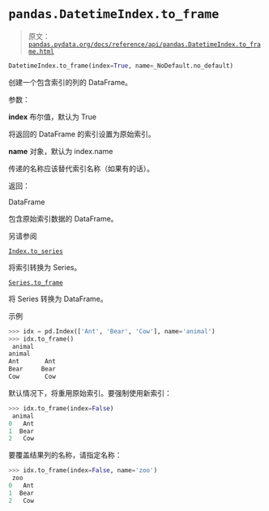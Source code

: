 # `pandas.DatetimeIndex.to_frame`

> 原文：[`pandas.pydata.org/docs/reference/api/pandas.DatetimeIndex.to_frame.html`](https://pandas.pydata.org/docs/reference/api/pandas.DatetimeIndex.to_frame.html)

```py
DatetimeIndex.to_frame(index=True, name=_NoDefault.no_default)
```

创建一个包含索引的列的 DataFrame。

参数：

**index** 布尔值，默认为 True

将返回的 DataFrame 的索引设置为原始索引。

**name** 对象，默认为 index.name

传递的名称应该替代索引名称（如果有的话）。

返回：

DataFrame

包含原始索引数据的 DataFrame。

另请参阅

[`Index.to_series`](https://pandas.pydata.org/docs/reference/api/pandas.Index.to_series.html#pandas.Index.to_series "pandas.Index.to_series")

将索引转换为 Series。

[`Series.to_frame`](https://pandas.pydata.org/docs/reference/api/pandas.Series.to_frame.html#pandas.Series.to_frame "pandas.Series.to_frame")

将 Series 转换为 DataFrame。

示例

```py
>>> idx = pd.Index(['Ant', 'Bear', 'Cow'], name='animal')
>>> idx.to_frame()
 animal
animal
Ant       Ant
Bear     Bear
Cow       Cow 
```

默认情况下，将重用原始索引。要强制使用新索引：

```py
>>> idx.to_frame(index=False)
 animal
0   Ant
1  Bear
2   Cow 
```

要覆盖结果列的名称，请指定名称：

```py
>>> idx.to_frame(index=False, name='zoo')
 zoo
0   Ant
1  Bear
2   Cow 
```
